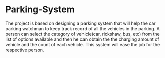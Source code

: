# Parking-System
The project is based on designing a parking system that will help the car parking watchman to keep track record of all the vehicles in the parking. A person can select the category of vehicle(car, rickshaw, bus, etc) from the list of options available and then he can obtain the the charging amount of vehicle and the count of each vehicle. This system will ease the job for the respective person.
